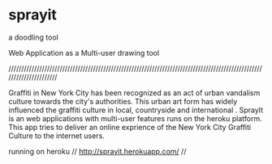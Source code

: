sprayit
=======

a doodling tool

   Web Application as a Multi-user drawing tool

//////////////////////////////////////////////////////////////////////////////////////////////////////////////////////

   Graffiti in New York City has been recognized as an act of urban vandalism culture towards the city's authorities.
   This urban art form has widely influenced the graffiti culture in local, countryside and international .
   SprayIt is an web applications with multi-user features runs on the heroku platform. 
   This app tries to deliver an online exprience of the New York City Graffiti Culture to the internet 
   users.

running on heroku
// http://sprayit.herokuapp.com/ //
